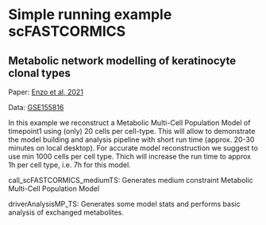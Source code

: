 # Simple running example scFASTCORMICS
## Metabolic network modelling of keratinocyte clonal types

Paper: [Enzo et al, 2021](https://pubmed.ncbi.nlm.nih.gov/33947848/)

Data: [GSE155816](https://www.ncbi.nlm.nih.gov/geo/query/acc.cgi?acc=GSE155816)

In this example we reconstruct a Metabolic Multi-Cell Population Model of timepoint1 using (only) 20 cells per cell-type. This will allow to demonstrate the model building and analysis pipeline with short run time (approx. 20-30 minutes on local desktop). For accurate model reconstruction we suggest to use min 1000 cells per cell type. Thich will increase the run time to approx 1h per cell type, i.e. 7h for this model.

call_scFASTCORMICS_mediumTS: Generates medium constraint Metabolic Multi-Cell Population Model

driverAnalysisMP_TS: Generates some model stats and performs basic analysis of exchanged metabolites.
